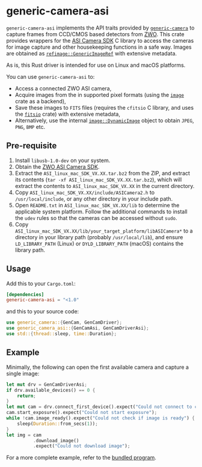 # generic-camera-asi

`generic-camera-asi` implements the API traits provided by [`generic-camera`]("https://crates.io/crates/generic-camera")
to capture frames from CCD/CMOS based detectors from [ZWO](https://www.zwoastro.com/). This crate provides
wrappers for the [ASI Camera SDK](https://www.zwoastro.com/downloads/developers) C library to access the
cameras for image capture and other housekeeping functions in a safe way. Images are obtained as 
[`refimage::GenericImageRef`](https://docs.rs/refimage/latest/refimage/struct.GenericImage.html) with extensive metadata.

As is, this Rust driver is intended for use on Linux and macOS platforms.

You can use `generic-camera-asi` to:
 - Access a connected ZWO ASI camera,
 - Acquire images from the in supported pixel formats (using the [`image`](https://crates.io/crates/image) crate as a backend),
 - Save these images to `FITS` files (requires the `cfitsio` C library, and uses the [`fitsio`](https://crates.io/crates/fitsio) crate) with extensive metadata,
 - Alternatively, use the internal [`image::DynamicImage`](https://docs.rs/image/latest/image/enum.DynamicImage.html) object to obtain `JPEG`, `PNG`, `BMP` etc.

## Pre-requisite
 1. Install `libusb-1.0-dev` on your system.
 1. Obtain the [ZWO ASI Camera SDK](https://www.zwoastro.com/downloads/developers).
 1. Extract the `ASI_linux_mac_SDK_VX.XX.tar.bz2` from the ZIP, and extract its contents (`tar -xf ASI_linux_mac_SDK_VX.XX.tar.bz2`), which will extract the contents to `ASI_linux_mac_SDK_VX.XX` in the current directory.
 1. Copy `ASI_linux_mac_SDK_VX.XX/include/ASICamera2.h` to `/usr/local/include`, or any other directory in your include path.
 1. Open `README.txt` in `ASI_linux_mac_SDK_VX.XX/lib` to determine the applicable system platform. Follow the additional commands to install the `udev` rules so that the cameras can be accessed without `sudo`.
 1. Copy `ASI_linux_mac_SDK_VX.XX/lib/your_target_platform/libASICamera*` to a directory in your library path (probably `/usr/local/lib`), and ensure `LD_LIBRARY_PATH` (Linux) or `DYLD_LIBRARY_PATH` (macOS) contains the library path.

## Usage
Add this to your `Cargo.toml`:
```toml
[dependencies]
generic-camera-asi = "<1.0"
```
and this to your source code:
```rs
use generic_camera::{GenCam, GenCamDriver};
use generic_camera_asi::{GenCamAsi, GenCamDriverAsi};
use std::{thread::sleep, time::Duration};
```

## Example
Minimally, the following can open the first available camera and capture a single image:
```rs
let mut drv = GenCamDriverAsi;
if drv.available_devices() == 0 {
    return;
}
let mut cam = drv.connect_first_device().expect("Could not connect to camera");
cam.start_exposure().expect("Could not start exposure");
while !cam.image_ready().expect("Could not check if image is ready") {
    sleep(Duration::from_secs(1));
}
let img = cam
          .download_image()
          .expect("Could not download image");
```

For a more complete example, refer to the [bundled program](gencam_asi_example/src/main.rs).